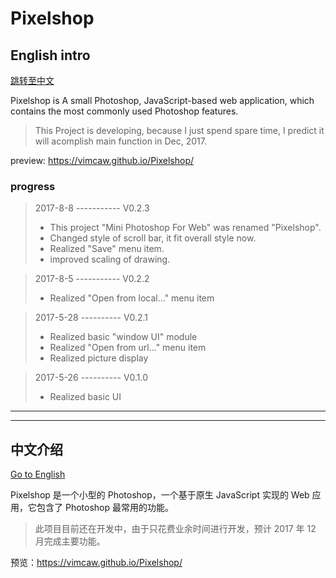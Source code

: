 # Pixelshop

## English intro
[跳转至中文](#中文介绍)

Pixelshop is A small Photoshop, JavaScript-based web application, which contains the most commonly used Photoshop features.

> This Project is developing, because I just spend spare time, I predict it will acomplish main function in Dec, 2017.

preview: https://vimcaw.github.io/Pixelshop/


### progress
> 2017-8-8 ----------- V0.2.3
> * This project "Mini Photoshop For Web" was renamed "Pixelshop".
> * Changed style of scroll bar, it fit overall style now.
> * Realized "Save" menu item.
> * improved scaling of drawing.

> 2017-8-5 ----------- V0.2.2
> * Realized "Open from local..." menu item

> 2017-5-28 ---------- V0.2.1 
> * Realized basic "window UI" module
> * Realized "Open from url..." menu item
> * Realized picture display

> 2017-5-26 ---------- V0.1.0
> * Realized basic UI


-------------------

-------------------


## 中文介绍
[Go to English](#english-intro)

Pixelshop 是一个小型的 Photoshop，一个基于原生 JavaScript 实现的 Web 应用，它包含了 Photoshop 最常用的功能。

> 此项目目前还在开发中，由于只花费业余时间进行开发，预计 2017 年 12 月完成主要功能。

预览：https://vimcaw.github.io/Pixelshop/
